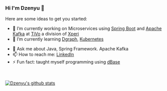 ### Hi I'm Dzenyu 👋

Here are some ideas to get you started:

- 🔭 I’m currently working on Microservices using [Spring Boot](https://spring.io/projects/spring-boot) and [Apache Kafka](https://kafka.apache.org/) at [TiVo](https://www.tivo.com/) a division of [Xperi](https://www.xperi.com/)
- 🌱 I’m currently learning [Dgraph](https://dgraph.io/), [Kubernetes](https://kubernetes.io/training/)
<!--
- 👯 I’m looking to collaborate on ...
- 🤔 I’m looking for help with ...
-->
- 💬 Ask me about Java, Spring Framework. Apache Kafka
- 📫 How to reach me: [LinkedIn](https://www.linkedin.com/in/smukangara)
- ⚡ Fun fact: taught myself programming using [dBase](https://en.wikipedia.org/wiki/DBase)

<br/>

[![Dzenyu's github stats](https://github-readme-stats.vercel.app/api?username=dzenyu&count_private=true&theme=dark)](https://github.com/dzenyu/github-readme-stats)

<!--
-->
